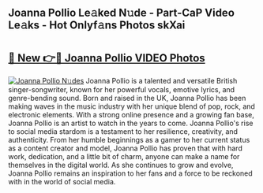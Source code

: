 ## Joanna Pollio Le𝚊ked N𝚞de - Part-CaP Video Le𝚊ks - Hot Onlyf𝚊ns Photos skXai

# <h2><a href="http://ab39321.deff.icu/?id=Joanna+Pollio">🔗 New 👉🔴 Joanna Pollio VIDEO Photos</a></h2>

[![Joanna Pollio N𝚞des](https://i.imgur.com/rIISA9y.gif)](http://ab39321.deff.icu/?id=Joanna+Pollio)
Joanna Pollio is a talented and versatile British singer-songwriter, known for her powerful vocals, emotive lyrics, and genre-bending sound. Born and raised in the UK, Joanna Pollio has been making waves in the music industry with her unique blend of pop, rock, and electronic elements. With a strong online presence and a growing fan base, Joanna Pollio is an artist to watch in the years to come. Joanna Pollio's rise to social media stardom is a testament to her resilience, creativity, and authenticity. From her humble beginnings as a gamer to her current status as a content creator and model, Joanna Pollio has proven that with hard work, dedication, and a little bit of charm, anyone can make a name for themselves in the digital world. As she continues to grow and evolve, Joanna Pollio remains an inspiration to her fans and a force to be reckoned with in the world of social media.
